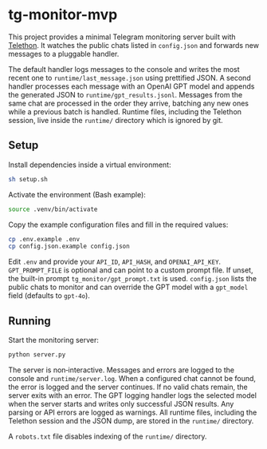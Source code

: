 # tg-monitor-mvp

This project provides a minimal Telegram monitoring server built with [Telethon](https://github.com/LonamiWebs/Telethon). It watches the public chats listed in `config.json` and forwards new messages to a pluggable handler.

The default handler logs messages to the console and writes the most recent one to
`runtime/last_message.json` using prettified JSON. A second handler processes
each message with an OpenAI GPT model and appends the generated JSON
to `runtime/gpt_results.jsonl`. Messages from the same chat are processed in the
order they arrive, batching any new ones while a previous batch is handled.
Runtime files, including the Telethon session, live inside the `runtime/`
directory which is ignored by git.

## Setup

Install dependencies inside a virtual environment:

```sh
sh setup.sh
```

Activate the environment (Bash example):

```sh
source .venv/bin/activate
```

Copy the example configuration files and fill in the required values:

```sh
cp .env.example .env
cp config.json.example config.json
```

Edit `.env` and provide your `API_ID`, `API_HASH`, and `OPENAI_API_KEY`.
`GPT_PROMPT_FILE` is optional and can point to a custom prompt file. If unset,
the built-in prompt `tg_monitor/gpt_prompt.txt` is used.
`config.json` lists the public chats to monitor and can override the GPT model
with a `gpt_model` field (defaults to `gpt-4o`).

## Running

Start the monitoring server:

```sh
python server.py
```

The server is non‑interactive. Messages and errors are logged to the console and
`runtime/server.log`. When a configured chat cannot be found, the error is
logged and the server continues. If no valid chats remain, the server exits with
an error. The GPT logging handler logs the selected model when the server starts
and writes only successful JSON results. Any parsing or API errors are logged as
warnings. All runtime files, including the Telethon session and the JSON dump,
are stored in the `runtime/` directory.

A `robots.txt` file disables indexing of the `runtime/` directory.
